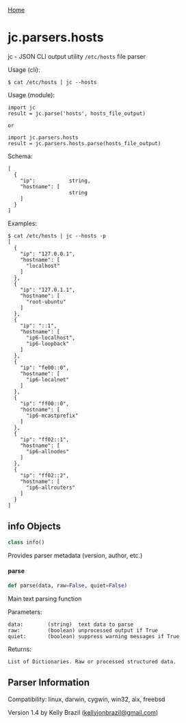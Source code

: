 [Home](https://kellyjonbrazil.github.io/jc/)
<a id="jc.parsers.hosts"></a>

# jc.parsers.hosts

jc - JSON CLI output utility `/etc/hosts` file parser

Usage (cli):

    $ cat /etc/hosts | jc --hosts

Usage (module):

    import jc
    result = jc.parse('hosts', hosts_file_output)

    or

    import jc.parsers.hosts
    result = jc.parsers.hosts.parse(hosts_file_output)

Schema:

    [
      {
        "ip":           string,
        "hostname": [
                        string
        ]
      }
    ]

Examples:

    $ cat /etc/hosts | jc --hosts -p
    [
      {
        "ip": "127.0.0.1",
        "hostname": [
          "localhost"
        ]
      },
      {
        "ip": "127.0.1.1",
        "hostname": [
          "root-ubuntu"
        ]
      },
      {
        "ip": "::1",
        "hostname": [
          "ip6-localhost",
          "ip6-loopback"
        ]
      },
      {
        "ip": "fe00::0",
        "hostname": [
          "ip6-localnet"
        ]
      },
      {
        "ip": "ff00::0",
        "hostname": [
          "ip6-mcastprefix"
        ]
      },
      {
        "ip": "ff02::1",
        "hostname": [
          "ip6-allnodes"
        ]
      },
      {
        "ip": "ff02::2",
        "hostname": [
          "ip6-allrouters"
        ]
      }
    ]

<a id="jc.parsers.hosts.info"></a>

## info Objects

```python
class info()
```

Provides parser metadata (version, author, etc.)

<a id="jc.parsers.hosts.parse"></a>

#### parse

```python
def parse(data, raw=False, quiet=False)
```

Main text parsing function

Parameters:

    data:        (string)  text data to parse
    raw:         (boolean) unprocessed output if True
    quiet:       (boolean) suppress warning messages if True

Returns:

    List of Dictionaries. Raw or processed structured data.

## Parser Information
Compatibility:  linux, darwin, cygwin, win32, aix, freebsd

Version 1.4 by Kelly Brazil (kellyjonbrazil@gmail.com)
